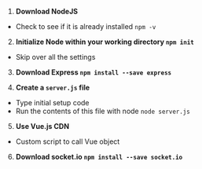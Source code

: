 1. **Download NodeJS**
  * Check to see if it is already installed `npm -v`

2. **Initialize Node within your working directory `npm init`**
  * Skip over all the settings

3. **Download Express `npm install --save express`**

4. **Create a `server.js` file**
  * Type initial setup code
  * Run the contents of this file with node `node server.js`

5. **Use Vue.js CDN**
  * Custom script to call Vue object

6. **Download socket.io `npm install --save socket.io`**

